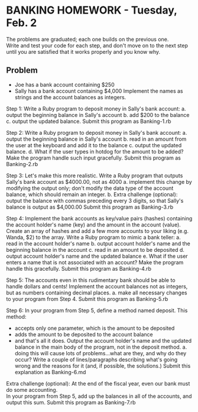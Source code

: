 BANKING HOMEWORK - Tuesday, Feb. 2
==================================

The problems are graduated; each one builds on the previous one.  
Write and test your code for each step, and don't move on to the next step
until you are satisfied that it works properly and you know why. 

Problem
-------
* Joe has a bank account containing $250
* Sally has a bank account containing $4,000
Implement the names as strings and the account balances as integers.

Step 1:  Write a Ruby program to deposit money in Sally's bank account:
a.  output the beginning balance in Sally's account
b.  add $200 to the balance
c.  output the updated balance.
Submit this program as Banking-1.rb

Step 2:  Write a Ruby program to deposit money in Sally's bank account:
a.  output the beginning balance in Sally's account
b.  read in an amount from the user at the keyboard and add it to the balance
c.  output the updated balance.
d.  What if the user types in hotdog for the amount to be added?  Make the program handle such
input gracefully.
Submit this program as Banking-2.rb

Step 3:  Let's make this more realistic.  Write a Ruby program that outputs Sally's bank account
as $4000.00, not as 4000
a.  implement this change by modifying the output only; don't modify the data type of the account 
balance, which should remain an integer.
b.  Extra challenge (optional):  output the balance with commas preceding every 3 digits, so that
Sally's balance is output as $4,000.00
Submit this program as Banking-3.rb

Step 4:  Implement the bank accounts as key/value pairs (hashes) 
containing the account holder's name (key) and the amount in the account (value).  
Create an array of hashes and add a few more accounts to your liking (e.g. Wanda, $2) to the array.
Write a Ruby program to mimic a bank teller:
a.  read in the account holder's name
b.  output account holder's name and the beginning balance in the account 
c.  read in an amount to be deposited
d.  output account holder's name and the updated balance
e.  What if the user enters a name that is not associated with an account?  Make the program handle this gracefully.
Submit this program as Banking-4.rb

Step 5:  The accounts even in this rudimentary bank should be able to handle dollars and cents!  Implement the
account balances not as integers, but as numbers containing decimal places. 
a.  make all necessary changes to your program from Step 4.
Submit this program as Banking-5.rb

Step 6:  In your program from Step 5, define a method named deposit.  This method:
  * accepts only one parameter, which is the amount to be deposited
  * adds the amount to be deposited to the account balance
  * and that's all it does.
Output the account holder's name and the updated balance in the main body of the program,
not in the deposit method.
a.  doing this will cause lots of problems...what are they, and why do they occur?
Write a couple of lines/paragraphs describing what's going wrong and the reasons for it (and, 
if possible, the solutions.)
Submit this explanation as Banking-6.md

Extra challenge (optional):  At the end of the fiscal year, even our bank must do some accounting.  
In your program from Step 5, add up the balances in all of the accounts, and output this sum.
Submit this program as Banking-7.rb


